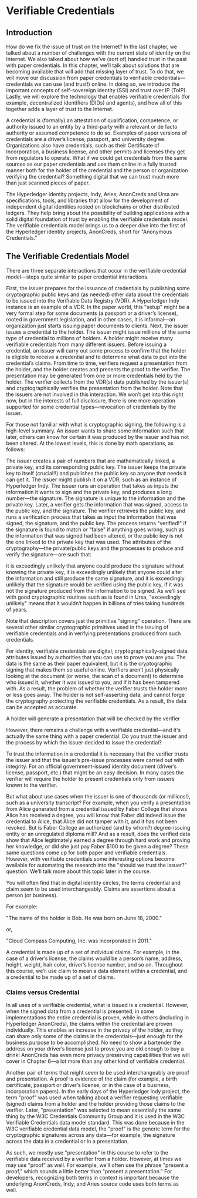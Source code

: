 
# Verifiable Credentials

## Introduction

How do we fix the issue of trust on the Internet? In the last chapter, we talked about a number of challenges with the current state of identity on the Internet. We also talked about how we’ve (sort of) handled trust in the past with paper credentials. In this chapter, we’ll talk about solutions that are becoming available that will add that missing layer of trust. To do that, we will move our discussion from paper credentials to verifiable credentials—credentials we can use (and trust!) online. In doing so, we introduce the important concepts of self-sovereign identity (SSI) and trust over IP (ToIP). Lastly, we will explore the technology that enables verifiable credentials (for example, decentralized identifiers (DIDs) and agents), and how all of this together adds a layer of trust to the Internet.

A credential is (formally) an attestation of qualification, competence, or authority issued to an entity by a third-party with a relevant or de facto authority or assumed competence to do so. Examples of paper versions of credentials are a driver’s license, passport, and university degree. Organizations also have credentials, such as their Certificate of Incorporation, a business license, and other permits and licenses they get from regulators to operate. What if we could get credentials from the same sources as our paper credentials and use them online in a fully trusted manner both for the holder of the credential and the person or organization verifying the credential? Something digital that we can trust much more than just scanned pieces of paper.

The Hyperledger identity projects, Indy, Aries, AnonCreds and Ursa are specifications, tools, and libraries that allow for the development of independent digital identities rooted on blockchains or other distributed ledgers. They help bring about the possibility of building applications with a solid digital foundation of trust by enabling the verifiable credentials model. The verifiable credentials model brings us to a deeper dive into the first of the Hyperledger identity projects, AnonCreds, short for "Anonymous Credentials."

## The Verifiable Credentials Model

There are three separate interactions that occur in the verifiable credential model—steps quite similar to paper credential interactions.

First, the issuer prepares for the issuance of credentials by publishing some cryptographic public keys and (as needed) other data about the credentials to be issued into the Verifiable Data Registry (VDR). A Hyperledger Indy instance is an example of a VDR. In the paper world, this "setup" might be a very formal step for some documents (a passport or a driver’s license), rooted in government legislation, and in other cases, it is informal—an organization just starts issuing paper documents to clients.
Next, the issuer issues a credential to the holder. The issuer might issue millions of the same type of credential to millions of holders. A holder might receive many verifiable credentials from many different issuers. Before issuing a credential, an issuer will carry out some process to confirm that the holder is eligible to receive a credential and to determine what data to put into the credential’s claims.
From time to time, verifiers request a presentation from the holder, and the holder creates and presents the proof to the verifier. The presentation may be generated from one or more credentials held by the holder. The verifier collects from the VDR(s) data published by the issuer(s) and cryptographically verifies the presentation from the holder. Note that the issuers are not involved in this interaction.
We won’t get into this right now, but in the interests of full disclosure, there is one more operation supported for some credential types—revocation of credentials by the issuer.

For those not familiar with what is cryptographic signing, the following is a high-level summary. An issuer wants to share some information such that later, others can know for certain it was produced by the issuer and has not been altered. At the lowest levels, this is done by math operations, as follows:

The issuer creates a pair of numbers that are mathematically linked, a private key, and its corresponding public key. The issuer keeps the private key to itself (crucial!!) and publishes the public key so anyone that needs it can get it. The issuer might publish it on a VDR, such as an instance of Hyperledger Indy.
The issuer runs an operation that takes as inputs the information it wants to sign and the private key, and produces a long number—the signature. The signature is unique to the information and the private key.
Later, a verifier gets the information that was signed, access to the public key, and the signature.
The verifier retrieves the public key, and runs a verification process that takes as input the information that was signed, the signature, and the public key.
The process returns "verified!" if the signature is found to match or "false" if anything goes wrong, such as the information that was signed had been altered, or the public key is not the one linked to the private key that was used.
The attributes of the cryptography—the private/public keys and the processes to produce and verify the signature—are such that:

it is exceedingly unlikely that anyone could produce the signature without knowing the private key,
it is exceedingly unlikely that anyone could alter the information and still produce the same signature, and
it is exceedingly unlikely that the signature would be verified using the public key, if it was not the signature produced from the information to be signed.
As we’ll see with good cryptographic routines such as is found in Ursa, "exceedingly unlikely" means that it wouldn’t happen in billions of tries taking hundreds of years.

Note that description covers just the primitive "signing" operation. There are several other similar cryptographic primitives used in the issuing of verifiable credentials and in verifying presentations produced from such credentials.

For identity, verifiable credentials are digital, cryptographically-signed data attributes issued by authorities that you can use to prove you are you. The data is the same as their paper equivalent, but it is the cryptographic signing that makes them so useful online. Verifiers aren’t just physically looking at the document (or worse, the scan of a document) to determine who issued it, whether it was issued to you, and if it has been tampered with. As a result, the problem of whether the verifier trusts the holder more or less goes away. The holder is not self-asserting data, and cannot forge the cryptography protecting the verifiable credentials. As a result, the data can be accepted as accurate.

A holder will generate a presentation that will be checked by the verifier

However, there remains a challenge with a verifiable credential—and it's actually the same thing with a paper credential: Do you trust the issuer and the process by which the issuer decided to issue the credential?

To trust the information in a credential it is necessary that the verifier trusts the issuer and that the issuer’s pre-issue processes were carried out with integrity. For an official government-issued identity document (driver’s license, passport, etc.) that might be an easy decision. In many cases the verifier will require the holder to present credentials only from issuers known to the verifier.

But what about use cases when the issuer is one of thousands (or millions!), such as a university transcript? For example, when you verify a presentation from Alice generated from a credential issued by Faber College that shows Alice has received a degree, you will know that Faber did indeed issue the credential to Alice, that Alice did not tamper with it, and it has not been revoked. But is Faber College an authorized (and by whom?) degree-issuing entity or an unregulated diploma mill? And as a result, does the verified data show that Alice legitimately earned a degree through hard work and proving her knowledge, or did she just pay Faber $100 to be given a degree? These same questions come up for both paper and verifiable credentials. However, with verifiable credentials some interesting options become available for automating the research into the "should we trust the issuer?" question. We’ll talk more about this topic later in the course.

You will often find that in digital identity circles, the terms credential and claim seem to be used interchangeably. Claims are assertions about a person (or business).

For example:

"The name of the holder is Bob. He was born on June 18, 2000."

or,

"Cloud Compass Computing, Inc. was incorporated in 2011."

A credential is made up of a set of individual claims. For example, in the case of a driver’s license, the claims would be a person’s name, address, height, weight, hair color, driver’s license number, and so on. Throughout this course, we’ll use claim to mean a data element within a credential, and a credential to be made up of a set of claims.

### Claims versus Credential

In all uses of a verifiable credential, what is issued is a credential. However, when the signed data from a credential is presented, in some implementations the entire credential is proven, while in others (including in Hyperledger AnonCreds), the claims within the credential are proven individually. This enables an increase in the privacy of the holder, as they can share only some of the claims in the credentials—just enough for the business purpose to be accomplished. No need to show a bartender the address on your driver’s license just to prove you are old enough to buy a drink! AnonCreds has even more privacy preserving capabilities that we will cover in Chapter 6—a lot more than any other kind of verifiable credential.

Another pair of terms that might seem to be used interchangeably are proof and presentation. A proof is evidence of the claim (for example, a birth certificate, passport or driver’s license, or in the case of a business, incorporation papers). In the early days of the Hyperledger Indy project, the term "proof" was used when talking about a verifier requesting verifiable (signed) claims from a holder and the holder providing those claims to the verifier. Later, "presentation" was selected to mean essentially the same thing by the W3C Credentials Community Group and it is used in the W3C Verifiable Credentials data model standard. This was done because in the W3C verifiable credential data model, the "proof" is the generic term for the cryptographic signatures across any data—for example, the signature across the data in a credential or in a presentation.

As such, we mostly use "presentation" in this course to refer to the verifiable data received by a verifier from a holder. However, at times we may use "proof" as well. For example, we’ll often use the phrase "present a proof," which sounds a little better than "present a presentation." For developers, recognizing both terms in context is important because the underlying AnonCreds, Indy, and Aries source code uses both terms as well.